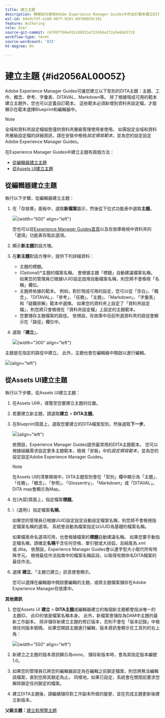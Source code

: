 ```yaml
---
title: 建立主題
description: 瞭解如何使用Adobe Experience Manager Guides中的自訂範本建立DITA主題型別。
exl-id: 84e9cfdf-e188-487f-9181-68708029c101
feature: Authoring
role: User
source-git-commit: c6709ffb8e415c88931e732456e2f2a5e6b63729
workflow-type: tm+mt
source-wordcount: '833'
ht-degree: 0%

---
```


# 建立主題 {#id2056AL00O5Z}

Adobe Experience Manager Guides可讓您建立以下型別的DITA主題：主題、工作、概念、參考、字彙表、DITAVAL、Markdown等。 除了根據現成可用的範本建立主題外，您也可以定義自訂範本。 這些範本必須新增到資料夾設定檔，才能顯示在範本選擇Blueprint和編輯器中。

>[!NOTE]
>
> 全域和資料夾設定檔組態僅供資料夾層級管理使用者使用。 如需設定全域和資料夾層級設定檔的詳細資訊，請在安裝中檢視&#x200B;*設定撰寫範本*，並為您的設定設定Adobe Experience Manager Guides。


在Experience Manager Guides中建立主題有兩個方法：

- [從編輯器建立主題](#create-topics-from-the-editor)
- [從Assets UI建立主題](#create-topics-from-the-assets-ui)

## 從編輯器建立主題

執行以下步驟，從編輯器建立主題：

1. 在「存放庫」面板中，選取&#x200B;**新檔案**&#x200B;圖示，然後從下拉式功能表中選取&#x200B;**主題**。

   ![](images/create-topic-option.png){width="500" align="left"}

   您也可以從[Experience Manager Guides首頁](./intro-home-page.md)以及存放庫檢視中資料夾的「選項」功能表存取此選項。

2. 顯示&#x200B;**新主題**&#x200B;對話方塊。

3. 在&#x200B;**新主題**&#x200B;對話方塊中，提供下列詳細資料：
   - 主題的標題。
   - \(Optional\)*主題的檔案名稱。 會根據主題「標題」自動建議檔案名稱。 如果您的管理員已根據UUID設定啟用自動檔案名稱，則您將不會檢視「名稱」欄位。
   - 主題將依據的範本。 例如，對於現成可用的設定，您可以從「空白」、「概念」、「DITAVAL」、「參考」、「任務」、「主題」、「Markdown」、「字彙表」和「疑難排解」範本中選擇。 如果您的資料夾上設定了「資料夾設定檔」，則您將只會檢視在「資料夾設定檔」上設定的主題範本。
   - 您要儲存主題檔案的路徑。 依預設，存放庫中目前所選資料夾的路徑會顯示在「路徑」欄位中。

4. 選取「**建立**」。

   ![](images/create-topic-dialog-new.png){width="300" align="left"}

主題是在指定的路徑中建立。 此外，主題也會在編輯器中開啟以進行編輯。

![](images/new-topic-editor.png){align="left"}

## 從Assets UI建立主題

執行以下步驟，從Assets UI建立主題：

1. 在Assets UI中，導覽至您要建立主題的位置。

1. 若要建立新主題，請選取&#x200B;**建立** \> **DITA主題**。

1. 在Blueprint頁面上，選取您要建立的DITA檔案型別，然後選取&#x200B;**下一步**。

   ![](images/create_dita_topic.png){align="left"}

   依預設，Experience Manager Guides提供最常用的DITA主題範本。 您可以根據組織需求設定更多主題範本，檢視「安裝」中的&#x200B;*設定撰寫範本*，並為您的設定設定Adobe Experience Manager Guides。

   >[!NOTE]
   >
   > 在Assets UI的清單檢視中，DITA主題型別會在「型別」欄中顯示為「主題」、「任務」、「概念」、「參照」、「Glossentry」、「Markdown」或「DITAVAL」。 DITA map會顯示為Map。

1. 在[內容]頁面上，指定檔案&#x200B;**標題**。

1. \（選用\）指定檔案&#x200B;**名稱**。

   如果您的管理員已根據UUID設定設定自動設定檔案名稱，則您將不會檢視指定檔案名稱的選項。 系統會自動為檔案指定以UUID為基礎的檔案名稱。

   如果檔案命名選項可用，也會根據檔案的&#x200B;**標題**&#x200B;自動建議名稱。 如果您要手動指定檔名稱，請確定&#x200B;**名稱**&#x200B;不含任何空格、單引號或大括弧，且結尾為.xml或.dita。 依預設，Experience Manager Guides會以連字型大小取代所有特殊字元。 檢視最佳作法指南中的檔案名稱區段，以取得有關命名DITA檔案的最佳作法。

1. 選擇 **建立**。「主題已建立」訊息便會顯示。

   您可以選擇在編輯器中開啟要編輯的主題，或將主題檔案儲存在Adobe Experience Manager存放庫中。

**其他資訊**

1. 您從Assets UI **建立** \> **DITA主題**&#x200B;或編輯器建立的每個新主題都會指派唯一的主題ID。 此ID的值是檔案名稱本身。 此外，新檔案會儲存為DAM中主題的最新工作副本。 除非儲存新建立主題的修訂版本，否則不會在「版本記錄」中檢視任何版本號碼。 如果您開啟主題進行編輯，版本資訊會顯示在工具列的右上角：

   ![](images/topic-version-none_cs.png){width="550" align="left"}

2. 新建立之主題的版本資訊顯示為&#x200B;*none*。 儲存新版本時，會為其指定版本編號1.0。

3. 如果您的管理員已將您的編輯器設定為在編輯之前鎖定檔案，則您將無法編輯該檔案，直到您將其鎖定為止。 同樣地，如果已設定，系統會在關閉前要求您解除鎖定任何鎖定的檔案。

4. 建立DITA主題後，請繼續儲存對工作副本所做的變更，並在完成主題更新後建立新版本。

**父級主題：**[&#x200B;建立和預覽主題](create-preview-topics.md)
